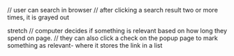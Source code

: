 // user can search in browser
// after clicking a search result two or more times, it is grayed out


stretch
// computer decides if something is relevant based on how long they spend on page.
// they can also click a check on the popup page to mark something as relevant- where it stores the link in a list
